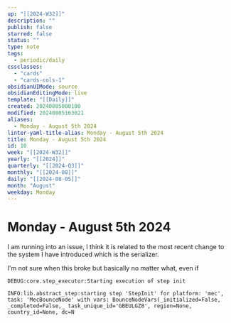 ```yaml
---
up: "[[2024-W32]]"
description: ""
publish: false
starred: false
status: ""
type: note
tags:
  - periodic/daily
cssclasses:
  - "cards"
  - "cards-cols-1"
obsidianUIMode: source
obsidianEditingMode: live
template: "[[Daily]]"
created: 20240805000100
modified: 20240805163021
aliases:
  - Monday - August 5th 2024
linter-yaml-title-alias: Monday - August 5th 2024
title: Monday - August 5th 2024
id: 10
week: "[[2024-W32]]"
yearly: "[[2024]]"
quarterly: "[[2024-Q3]]"
monthly: "[[2024-08]]"
daily: "[[2024-08-05]]"
month: "August"
weekday: Monday
---
```


# Monday - August 5th 2024

I am running into an issue, I think it is related to the most recent change to the system I have introduced which is the serializer.

I'm not sure when this broke but basically no matter what, even if

```
DEBUG:core.step_executor:Starting execution of step init
```

```
INFO:lib.abstract_step:starting step 'StepInit' for platform: 'mec', task: 'MecBounceNode' with vars: BounceNodeVars(_initialized=False, _completed=False,_ task_unique_id='GBEULGZ8', region=None, country_id=None, dc=N
```
